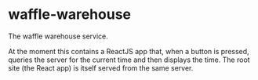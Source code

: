 # waffle-warehouse

The waffle warehouse service.

At the moment this contains a ReactJS app that, when a button is pressed, queries the server for the current time and then displays the time.  The root site (the React app) is itself served from the same server.
